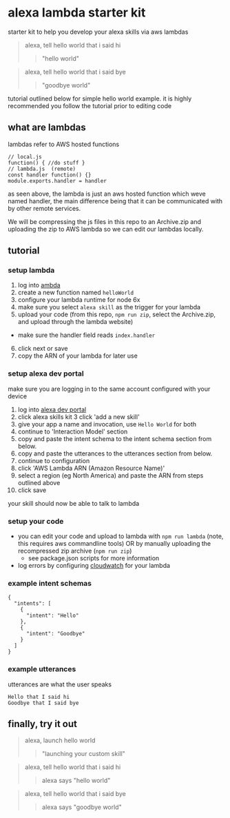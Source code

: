 # alexa lambda starter kit

starter kit to help you develop your alexa skills via aws lambdas

> alexa, tell hello world that i said  hi
>> "hello world"

> alexa, tell hello world that i said  bye
>> "goodbye world"

tutorial outlined below for simple hello world example. it is highly recommended you follow the tutorial prior to editing code

## what are lambdas

lambdas refer to AWS hosted functions

```
// local.js
function() { //do stuff }
// lambda.js  (remote)
const handler function() {}
module.exports.handler = handler
```

as seen above, the lambda is just an aws hosted function which weve named handler, the main difference being that it can be communicated with by other remote services.

We will be compressing the js files in this repo to an Archive.zip and uploading the zip to AWS lambda so we can edit our lambdas locally.

## tutorial

### setup lambda
1. log into [ambda](https://console.aws.amazon.com/lambda/home)
2. create a new function named `helloWorld`
3. configure your lambda runtime for node 6x
4. make sure you select `alexa skill` as the trigger for your lambda
5. upload your code (from this repo, `npm run zip`, select the Archive.zip, and upload through the lambda website)
  - make sure the handler field reads `index.handler`
6. click next or save
7. copy the ARN of your lambda for later use

### setup alexa dev portal
make sure you are logging in to the same account configured with your device

1. log into [alexa dev portal](https://developer.amazon.com/home.html)
2. click alexa skills kit
3 click 'add a new skill'
4. give your app a name and invocation, use `Hello World` for both
5. continue to 'Interaction Model' section
6. copy and paste the intent schema to the intent schema section from below.
7. copy and paste the utterances to the utterances section from below.
7. continue to configuration
8. click 'AWS Lambda ARN (Amazon Resource Name)'
9. select a region (eg North America) and paste the ARN from steps outlined above
10. click save

your skill should now be able to talk to lambda

### setup your code
- you can edit your code and upload to lambda with `npm run lambda` (note, this requires aws commandline tools) OR by manually uploading the recompressed zip archive (`npm run zip`)
  - see package.json scripts for more information
- log errors by configuring [cloudwatch](https://console.aws.amazon.com/cloudwatch/home?) for your lambda

### example intent schemas

```
{
  "intents": [
    {
      "intent": "Hello"
    },
    {
      "intent": "Goodbye"
    }
  ]
}
```

### example utterances
utterances are what the user speaks

```
Hello that I said hi
Goodbye that I said bye
```

## finally, try it out

> alexa, launch hello world
>> "launching your custom skill"

> alexa, tell hello world that i said  hi
>> alexa says "hello world"

> alexa, tell hello world that i said  bye
>> alexa says "goodbye world"
